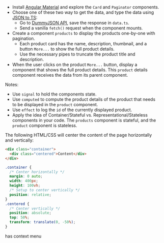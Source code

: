 - Install [Angular Material](https://material.angular.io/) and explore the `Card` and `Paginator` components.
- Choose one of these two way to get the data, and type the data using [JSON to TS](https://transform.tools/json-to-typescript):
  - Go to [DummyJSON API](https://dummyjson.com/products), save the response in `data.ts`.
  - Send a vanilla `fetch()` request when the component mounts.
- Create a component `products` to display the products one-by-one with pagination.
  - Each product card has the name, description, thumbnail, and a button `More...` to show the full product details.
  - Use the necessary pipes to truncate the product title and description.
- When the user clicks on the product `More...` button, display a component that shows the full product details. This `product` details component receives the data from its parent component.

Notes:

- Use `signal` to hold the components state.
- Use `computed` to compute the product details of the product that needs to be displayed in the `product` component.
- Use `effect` to log the `id` of the currently displayed product.
- Apply the idea of Container/Stateful vs. Representational/Stateless components in your code. The `products` component is stateful, and the `product` component is stateless.

The following HTML/CSS will center the content of the page horizontally and vertically:

```html
<div class="container">
  <div class="centered">Content</div>
</div>
```

```css
.container {
  /* Center horizontally */
  margin: 0 auto;
  width: 400px;
  height: 100vh;
  /* Setup to center vertically */
  position: relative;
}
.centered {
  /* Center vertically */
  position: absolute;
  top: 50%;
  transform: translate(0, -50%);
}
```

has context menu
